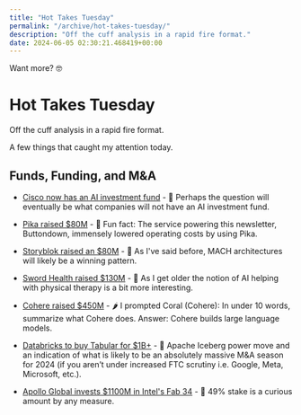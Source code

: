 ```yaml
---
title: "Hot Takes Tuesday"
permalink: "/archive/hot-takes-tuesday/"
description: "Off the cuff analysis in a rapid fire format."
date: 2024-06-05 02:30:21.468419+00:00
---
```


<div class='buttondown-block-free'><p>Want more? 🤓</p></div>

<h1>Hot Takes Tuesday</h1><p>Off the cuff analysis in a rapid fire format.</p><p>A few things that caught my attention today.</p><h2>Funds, Funding, and M&amp;A</h2><ul><li><p><a target="_blank" rel="noopener noreferrer nofollow" href="https://www.techmeme.com/240604/p40#a240604p40">Cisco now has an AI investment fund</a> - 🤔 Perhaps the question will eventually be what companies will not have an AI investment fund.</p></li><li><p><a target="_blank" rel="noopener noreferrer nofollow" href="https://www.techmeme.com/240604/p45#a240604p45">Pika raised $80M</a> - 🙂 Fun fact: The service powering this newsletter, Buttondown, immensely lowered operating costs by using Pika.</p></li><li><p><a target="_blank" rel="noopener noreferrer nofollow" href="https://www.techmeme.com/240604/p21#a240604p21">Storyblok raised an $80M</a> - 🔮 As I've said before, MACH architectures will likely be a winning pattern.</p></li><li><p><a target="_blank" rel="noopener noreferrer nofollow" href="https://www.techmeme.com/240604/p19#a240604p19">Sword Health raised $130M</a> - 👴 As I get older the notion of AI helping with physical therapy is a bit more interesting.</p></li><li><p><a target="_blank" rel="noopener noreferrer nofollow" href="https://www.techmeme.com/240604/p32#a240604p32">Cohere raised $450M</a> - 🌶️ I prompted Coral (Cohere): In under 10 words, summarize what Cohere does. Answer: Cohere builds large language models.</p></li><li><p><a target="_blank" rel="noopener noreferrer nofollow" href="https://www.techmeme.com/240604/p27#a240604p27">Databricks to buy Tabular for $1B+</a> - 🧊 Apache Iceberg power move and an indication of what is likely to be an absolutely massive M&amp;A season for 2024 (if you aren’t under increased FTC scrutiny i.e. Google, Meta, Microsoft, etc.).</p></li><li><p><a target="_blank" rel="noopener noreferrer nofollow" href="https://www.techmeme.com/240604/p37#a240604p37">Apollo Global invests $1100M in Intel's Fab 34</a> - 🍪 49% stake is a curious amount by any measure.</p></li></ul><ol class="footnotes"></ol>